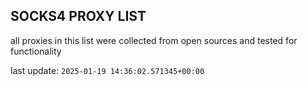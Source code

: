 ## SOCKS4 PROXY LIST

all proxies in this list were collected from open sources and tested for functionality

last update: `2025-01-19 14:36:02.571345+00:00`